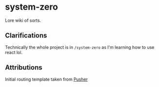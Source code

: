 # system-zero
Lore wiki of sorts.

## Clarifications
Technically the whole project is in `/system-zero` as I'm learning how to use react lol. 

## Attributions
Initial routing template taken from [Pusher](https://pusher.com/blog/getting-started-with-react-router-v4/#choosing-a-router)
